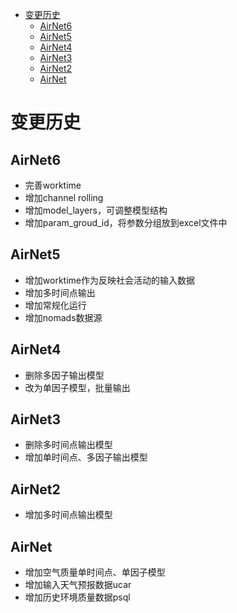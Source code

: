 - [变更历史](#变更历史)
  - [AirNet6](#airnet6)
  - [AirNet5](#airnet5)
  - [AirNet4](#airnet4)
  - [AirNet3](#airnet3)
  - [AirNet2](#airnet2)
  - [AirNet](#airnet)

# 变更历史
## AirNet6
* 完善worktime
* 增加channel rolling
* 增加model_layers，可调整模型结构
* 增加param_groud_id，将参数分组放到excel文件中

## AirNet5
* 增加worktime作为反映社会活动的输入数据
* 增加多时间点输出
* 增加常规化运行
* 增加nomads数据源

## AirNet4
* 删除多因子输出模型
* 改为单因子模型，批量输出

## AirNet3
* 删除多时间点输出模型
* 增加单时间点、多因子输出模型

## AirNet2
* 增加多时间点输出模型

## AirNet
* 增加空气质量单时间点、单因子模型
* 增加输入天气预报数据ucar
* 增加历史环境质量数据psql
